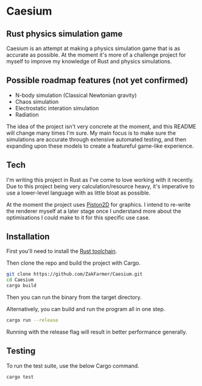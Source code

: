 # Caesium
## Rust physics simulation game

Caesium is an attempt at making a physics simulation game that is as accurate as possible.
At the moment it's more of a challenge project for myself to improve my knowledge of Rust and physics simulations.

## Possible roadmap features (not yet confirmed)

- N-body simulation (Classical Newtonian gravity)
- Chaos simulation
- Electrostatic interation simulation
- Radiation 

The idea of the project isn't very concrete at the moment, and this README will change many times I'm sure.
My main focus is to make sure the simulations are accurate through extensive automated testing, and then expanding upon these models to create a featureful game-like experience.

## Tech
I'm writing this project in Rust as I've come to love working with it recently. Due to this project being very calculation/resource heavy, it's imperative to use a lower-level language with as little bloat as possible.

At the moment the project uses [Piston2D](https://github.com/pistondevelopers/graphics) for graphics. I intend to re-write the renderer myself at a later stage once I understand more about the optimisations I could make to it for this specific use case.

## Installation

First you'll need to install the [Rust toolchain](https://www.rust-lang.org/tools/install).

Then clone the repo and build the project with Cargo.

```sh
git clone https://github.com/ZakFarmer/Caesium.git
cd Caesium
cargo build
```

Then you can run the binary from the target directory.

Alternatively, you can build and run the program all in one step.

```sh
cargo run --release
```
Running with the release flag will result in better performance generally.

## Testing

To run the test suite, use the below Cargo command.
```sh
cargo test
```
